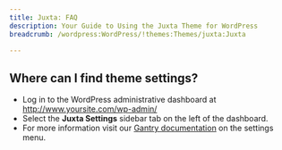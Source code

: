 ```yaml
---
title: Juxta: FAQ
description: Your Guide to Using the Juxta Theme for WordPress
breadcrumb: /wordpress:WordPress/!themes:Themes/juxta:Juxta

---
```


Where can I find theme settings?
-----
* Log in to the WordPress administrative dashboard at http://www.yoursite.com/wp-admin/
* Select the **Juxta Settings** sidebar tab on the left of the dashboard.
* For more information visit our [Gantry documentation](http://docs.gantry.org/gantry4/configure) on the settings menu.

[gantry]: http://docs.gantry.org/gantry4/configure